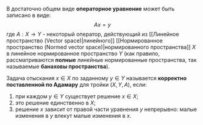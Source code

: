 В достаточно общем виде **операторное уравнение** может быть записано в виде:$$Ax=y$$где $A: X \rightarrow Y$ - некоторый оператор, действующий из [[Линейное пространство (Vector space)|линейного]] [[Нормированное пространство (Normed vector space)|нормированного пространства]] $X$ в линейное нормированное пространство $Y$ (как правило, рассматриваются **полные** линейные нормированные пространства, так называемые **банаховы пространства**).

Задача отыскания $x \in X$ по заданному $y \in Y$ называется **корректно поставленной по Адамару** для тройки $(X,Y,A)$, если:
1) при каждом $y \in Y$ существует решение $x \in X;$
2) это решение единственно в $X$;
3) решение $x$ зависит от правой части уравнения $y$ непрерывно: малые изменения в $y$ влекут малые изменения в $x$.